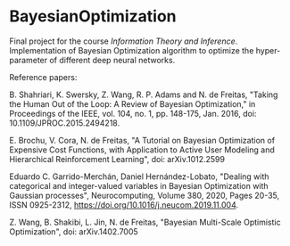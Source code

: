 # BayesianOptimization
Final project for the course *Information Theory and Inference*. Implementation of Bayesian Optimization algorithm to optimize the hyper-parameter of different deep neural networks.

Reference papers:

B. Shahriari, K. Swersky, Z. Wang, R. P. Adams and N. de Freitas, "Taking the Human Out of the Loop: A Review of Bayesian Optimization," in Proceedings of the IEEE, vol. 104, no. 1, pp. 148-175, Jan. 2016, doi: 10.1109/JPROC.2015.2494218.

E. Brochu, V. Cora, N. de Freitas, "A Tutorial on Bayesian Optimization of Expensive Cost Functions, with Application to Active User Modeling and Hierarchical Reinforcement Learning", doi: arXiv.1012.2599

Eduardo C. Garrido-Merchán, Daniel Hernández-Lobato, "Dealing with categorical and integer-valued variables in Bayesian Optimization with Gaussian processes", Neurocomputing, Volume 380, 2020, Pages 20-35, ISSN 0925-2312, https://doi.org/10.1016/j.neucom.2019.11.004.

Z. Wang, B. Shakibi, L. Jin, N. de Freitas, "Bayesian Multi-Scale Optimistic Optimization", doi: arXiv.1402.7005
